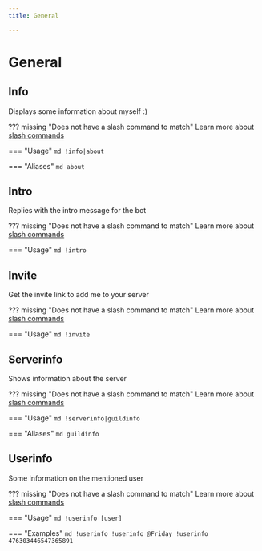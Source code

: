 ```yaml
---
title: General

---
```

# General



## Info

Displays some information about myself :)

??? missing "Does not have a slash command to match"
	Learn more about [slash commands](/#slash-commands)

=== "Usage"
	```md
	!info|about 
	```

=== "Aliases"
	```md
	about
	```

## Intro

Replies with the intro message for the bot

??? missing "Does not have a slash command to match"
	Learn more about [slash commands](/#slash-commands)

=== "Usage"
	```md
	!intro 
	```

## Invite

Get the invite link to add me to your server

??? missing "Does not have a slash command to match"
	Learn more about [slash commands](/#slash-commands)

=== "Usage"
	```md
	!invite 
	```

## Serverinfo

Shows information about the server

??? missing "Does not have a slash command to match"
	Learn more about [slash commands](/#slash-commands)

=== "Usage"
	```md
	!serverinfo|guildinfo 
	```

=== "Aliases"
	```md
	guildinfo
	```

## Userinfo

Some information on the mentioned user

??? missing "Does not have a slash command to match"
	Learn more about [slash commands](/#slash-commands)

=== "Usage"
	```md
	!userinfo [user]
	```

=== "Examples"
	```md
	!userinfo
	!userinfo @Friday
	!userinfo 476303446547365891
	```
